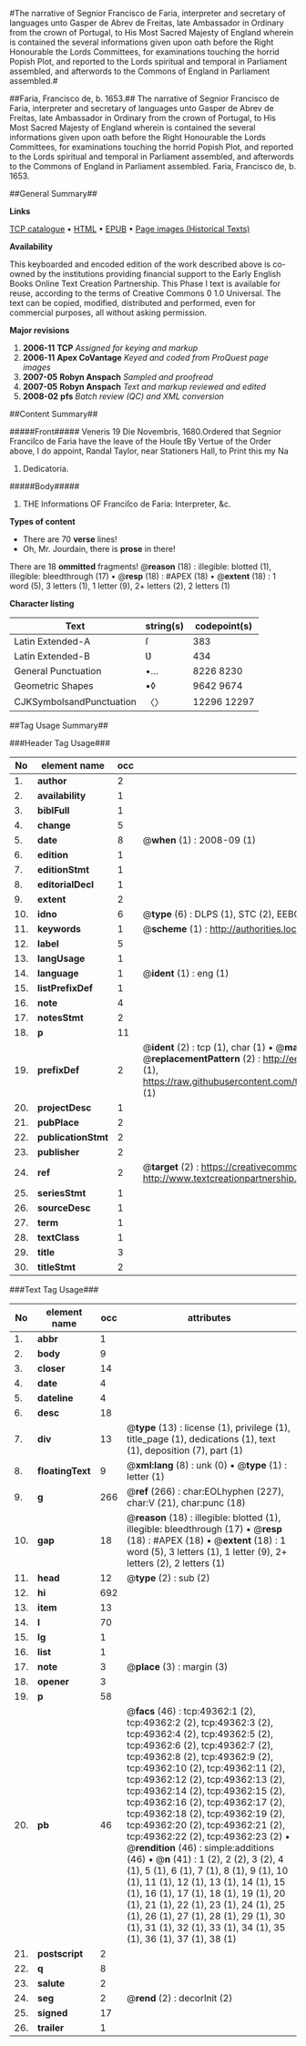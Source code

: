 #The narrative of Segnior Francisco de Faria, interpreter and secretary of languages unto Gasper de Abrev de Freitas, late Ambassador in Ordinary from the crown of Portugal, to His Most Sacred Majesty of England wherein is contained the several informations given upon oath before the Right Honourable the Lords Committees, for examinations touching the horrid Popish Plot, and reported to the Lords spiritual and temporal in Parliament assembled, and afterwords to the Commons of England in Parliament assembled.#

##Faria, Francisco de, b. 1653.##
The narrative of Segnior Francisco de Faria, interpreter and secretary of languages unto Gasper de Abrev de Freitas, late Ambassador in Ordinary from the crown of Portugal, to His Most Sacred Majesty of England wherein is contained the several informations given upon oath before the Right Honourable the Lords Committees, for examinations touching the horrid Popish Plot, and reported to the Lords spiritual and temporal in Parliament assembled, and afterwords to the Commons of England in Parliament assembled.
Faria, Francisco de, b. 1653.

##General Summary##

**Links**

[TCP catalogue](http://www.ota.ox.ac.uk/tcp/)  • 
[HTML](http://tei.it.ox.ac.uk/tcp/Texts-HTML/free/A40/A40885.html)  • 
[EPUB](http://tei.it.ox.ac.uk/tcp/Texts-EPUB/free/A40/A40885.epub) • 
[Page images (Historical Texts)](https://data.historicaltexts.jisc.ac.uk/view?pubId=eebo-11800040e&pageId=eebo-11800040e-49362-1)

**Availability**

This keyboarded and encoded edition of the
	       work described above is co-owned by the institutions
	       providing financial support to the Early English Books
	       Online Text Creation Partnership. This Phase I text is
	       available for reuse, according to the terms of Creative
	       Commons 0 1.0 Universal. The text can be copied,
	       modified, distributed and performed, even for
	       commercial purposes, all without asking permission.

**Major revisions**

1. __2006-11__ __TCP__ *Assigned for keying and markup*
1. __2006-11__ __Apex CoVantage__ *Keyed and coded from ProQuest page images*
1. __2007-05__ __Robyn Anspach__ *Sampled and proofread*
1. __2007-05__ __Robyn Anspach__ *Text and markup reviewed and edited*
1. __2008-02__ __pfs__ *Batch review (QC) and XML conversion*

##Content Summary##

#####Front#####
Veneris 19 Die Novembris, 1680.Ordered that Segnior Franciſco de Faria have the leave of the Houſe tBy Vertue of the Order above, I do appoint, Randal Taylor, near Stationers Hall, to Print this my Na
1. Dedicatoria.

#####Body#####

1. THE Informations OF Franciſco de Faria: Interpreter, &c.

**Types of content**

  * There are 70 **verse** lines!
  * Oh, Mr. Jourdain, there is **prose** in there!

There are 18 **ommitted** fragments! 
 @__reason__ (18) : illegible: blotted (1), illegible: bleedthrough (17)  •  @__resp__ (18) : #APEX (18)  •  @__extent__ (18) : 1 word (5), 3 letters (1), 1 letter (9), 2+ letters (2), 2 letters (1)

**Character listing**


|Text|string(s)|codepoint(s)|
|---|---|---|
|Latin Extended-A|ſ|383|
|Latin Extended-B|Ʋ|434|
|General Punctuation|•…|8226 8230|
|Geometric Shapes|▪◊|9642 9674|
|CJKSymbolsandPunctuation|〈〉|12296 12297|

##Tag Usage Summary##

###Header Tag Usage###

|No|element name|occ|attributes|
|---|---|---|---|
|1.|__author__|2||
|2.|__availability__|1||
|3.|__biblFull__|1||
|4.|__change__|5||
|5.|__date__|8| @__when__ (1) : 2008-09 (1)|
|6.|__edition__|1||
|7.|__editionStmt__|1||
|8.|__editorialDecl__|1||
|9.|__extent__|2||
|10.|__idno__|6| @__type__ (6) : DLPS (1), STC (2), EEBO-CITATION (1), OCLC (1), VID (1)|
|11.|__keywords__|1| @__scheme__ (1) : http://authorities.loc.gov/ (1)|
|12.|__label__|5||
|13.|__langUsage__|1||
|14.|__language__|1| @__ident__ (1) : eng (1)|
|15.|__listPrefixDef__|1||
|16.|__note__|4||
|17.|__notesStmt__|2||
|18.|__p__|11||
|19.|__prefixDef__|2| @__ident__ (2) : tcp (1), char (1)  •  @__matchPattern__ (2) : ([0-9\-]+):([0-9IVX]+) (1), (.+) (1)  •  @__replacementPattern__ (2) : http://eebo.chadwyck.com/downloadtiff?vid=$1&page=$2 (1), https://raw.githubusercontent.com/textcreationpartnership/Texts/master/tcpchars.xml#$1 (1)|
|20.|__projectDesc__|1||
|21.|__pubPlace__|2||
|22.|__publicationStmt__|2||
|23.|__publisher__|2||
|24.|__ref__|2| @__target__ (2) : https://creativecommons.org/publicdomain/zero/1.0/ (1), http://www.textcreationpartnership.org/docs/. (1)|
|25.|__seriesStmt__|1||
|26.|__sourceDesc__|1||
|27.|__term__|1||
|28.|__textClass__|1||
|29.|__title__|3||
|30.|__titleStmt__|2||


###Text Tag Usage###

|No|element name|occ|attributes|
|---|---|---|---|
|1.|__abbr__|1||
|2.|__body__|9||
|3.|__closer__|14||
|4.|__date__|4||
|5.|__dateline__|4||
|6.|__desc__|18||
|7.|__div__|13| @__type__ (13) : license (1), privilege (1), title_page (1), dedications (1), text (1), deposition (7), part (1)|
|8.|__floatingText__|9| @__xml:lang__ (8) : unk (0)  •  @__type__ (1) : letter (1)|
|9.|__g__|266| @__ref__ (266) : char:EOLhyphen (227), char:V (21), char:punc (18)|
|10.|__gap__|18| @__reason__ (18) : illegible: blotted (1), illegible: bleedthrough (17)  •  @__resp__ (18) : #APEX (18)  •  @__extent__ (18) : 1 word (5), 3 letters (1), 1 letter (9), 2+ letters (2), 2 letters (1)|
|11.|__head__|12| @__type__ (2) : sub (2)|
|12.|__hi__|692||
|13.|__item__|13||
|14.|__l__|70||
|15.|__lg__|1||
|16.|__list__|1||
|17.|__note__|3| @__place__ (3) : margin (3)|
|18.|__opener__|3||
|19.|__p__|58||
|20.|__pb__|46| @__facs__ (46) : tcp:49362:1 (2), tcp:49362:2 (2), tcp:49362:3 (2), tcp:49362:4 (2), tcp:49362:5 (2), tcp:49362:6 (2), tcp:49362:7 (2), tcp:49362:8 (2), tcp:49362:9 (2), tcp:49362:10 (2), tcp:49362:11 (2), tcp:49362:12 (2), tcp:49362:13 (2), tcp:49362:14 (2), tcp:49362:15 (2), tcp:49362:16 (2), tcp:49362:17 (2), tcp:49362:18 (2), tcp:49362:19 (2), tcp:49362:20 (2), tcp:49362:21 (2), tcp:49362:22 (2), tcp:49362:23 (2)  •  @__rendition__ (46) : simple:additions (46)  •  @__n__ (41) : 1 (2), 2 (2), 3 (2), 4 (1), 5 (1), 6 (1), 7 (1), 8 (1), 9 (1), 10 (1), 11 (1), 12 (1), 13 (1), 14 (1), 15 (1), 16 (1), 17 (1), 18 (1), 19 (1), 20 (1), 21 (1), 22 (1), 23 (1), 24 (1), 25 (1), 26 (1), 27 (1), 28 (1), 29 (1), 30 (1), 31 (1), 32 (1), 33 (1), 34 (1), 35 (1), 36 (1), 37 (1), 38 (1)|
|21.|__postscript__|2||
|22.|__q__|8||
|23.|__salute__|2||
|24.|__seg__|2| @__rend__ (2) : decorInit (2)|
|25.|__signed__|17||
|26.|__trailer__|1||
